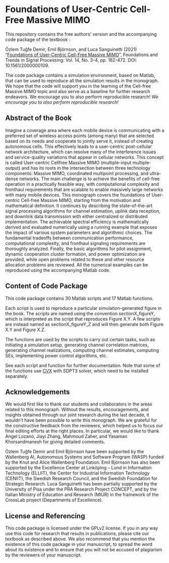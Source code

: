 Foundations of User-Centric Cell-Free Massive MIMO
==================

This repository contains the free authors' version and the accompanying code package of the textbook :

Özlem Tuğfe Demir, Emil Björnson, and Luca Sanguinetti (2021) “[Foundations of User-Centric Cell-Free Massive MIMO](https://www.nowpublishers.com/article/Details/SIG-109)”, Foundations and Trends in Signal Processing: Vol. 14, No. 3-4, pp. 162-472. DOI: 10.1561/2000000109.

The code package contains a simulation environment, based on Matlab, that can be used to reproduce all the simulation results in the monograph. We hope that the code will support you in the learning of the Cell-free Massive MIMO topic and also serve as a baseline for further research endeavors. We encourage you to also perform reproducible research! *We encourage you to also perform reproducible research!*

## Abstract of the Book

Imagine a coverage area where each mobile device is communicating with a preferred set of wireless access points
(among many) that are selected based on its needs and cooperate to jointly serve it, instead of creating autonomous
cells. This effectively leads to a user-centric post-cellular network architecture, which can resolve many of the interference issues and service-quality variations that appear in cellular networks. This concept is called User-centric Cellfree Massive MIMO (multiple-input multiple-output) and
has its roots in the intersection between three technology
components: Massive MIMO, coordinated multipoint processing, and ultra-dense networks. The main challenge is to
achieve the benefits of cell-free operation in a practically
feasible way, with computational complexity and fronthaul
requirements that are scalable to enable massively large
networks with many mobile devices. This monograph covers
the foundations of User-centric Cell-free Massive MIMO,
starting from the motivation and mathematical definition. It
continues by describing the state-of-the-art signal processing
algorithms for channel estimation, uplink data reception, and downlink data transmission with either centralized or
distributed implementation. The achievable spectral efficiency is mathematically derived and evaluated numerically
using a running example that exposes the impact of various
system parameters and algorithmic choices. The fundamental tradeoffs between communication performance, computational complexity, and fronthaul signaling requirements
are thoroughly analyzed. Finally, the basic algorithms for
pilot assignment, dynamic cooperation cluster formation,
and power optimization are provided, while open problems
related to these and other resource allocation problems are
reviewed. All the numerical examples can be reproduced
using the accompanying Matlab code.

## Content of Code Package

This code package contains 30 Matlab scripts and 17 Matlab functions.

Each script is used to reproduce a particular simulation-generated figure in the book. The scripts are named using the convention sectionX_figureY, which is interpreted as the script that reproduces Figure X.Y. A few scripts are instead named as sectionX_figureY_Z and will then generate both Figure X.Y and Figure X.Z.

The functions are used by the scripts to carry out certain tasks, such as initiating a simulation setup, generating channel correlation matrices, generating channel realizations, computing channel estimates, computing SEs, implementing power control algorithms, etc.

See each script and function for further documentation. Note that some of the functions use [CVX](http://cvxr.com/cvx/) with SDPT3 solver, which need to be installed separately.

## Acknowledgements

We would first like to thank our students and collaborators in the areas
related to this monograph. Without the results, encouragements, and
insights obtained through our joint research during the last decade, it
wouldn’t have been possible to write this monograph. We are grateful for
the constructive feedback from the reviewers, which helped us to focus
our final editing efforts at the right places. In particular, we would like
to thank Angel Lozano, Jiayi Zhang, Mahmoud Zaher, and Yasaman
Khorsandmanesh for giving detailed comments.

Özlem Tuğfe Demir and Emil Björnson have been supported by the
Wallenberg AI, Autonomous Systems and Software Program (WASP)
funded by the Knut and Alice Wallenberg Foundation. Emil Björnson
has also been supported by the Excellence Center at Linköping – Lund in
Information Technology (ELLIIT), the Center for Industrial Information
Technology (CENIIT), the Swedish Research Council, and the Swedish
Foundation for Strategic Research. Luca Sanguinetti has been partially
supported by the University of Pisa under the PRA Research Project
CONCEPT, and by the Italian Ministry of Education and Research
(MIUR) in the framework of the CrossLab project (Departments of
Excellence).

## License and Referencing

This code package is licensed under the GPLv2 license. If you in any way use this code for research that results in publications, please cite our textbook as described above. We also recommend that you mention the existence of this code package in your manuscript, to spread the word about its existence and to ensure that you will not be accused of plagiarism by the reviewers of your manuscript.
